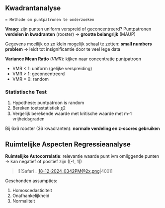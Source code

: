 ## Kwadrantanalyse
	= Methode om puntpatronen te onderzoeken
**Vraag**: zijn punten uniform verspreid of geconcentreerd?
Puntpatronen **verdelen in kwadranten** (rooster)
-> **grootte belangrijk** (MAUP)

Gegevens moeilijk op zo klein mogelijk schaal te zetten: **small numbers problem**
-> leidt tot insignificantie door te veel lege data

**Variance Mean Ratio** (*VMR*): kijken naar concentratie puntpatroon
- VMR < 1: uniform (gelijke verspreiding)
- VMR > 1: geconcentreerd
- VMR = 0: random

### Statistische Test
1. Hypothese: puntpatroon is random
2. Bereken toetsstatistiek 𝜒2
3. Vergelijk berekende waarde met kritische waarde met m-1 vrijheidsgraden

Bij 6x6 rooster (36 kwadranten): **normale verdeling en z-scores gebruiken**

## Ruimtelijke Aspecten Regressieanalyse
**Ruimtelijke Autocorrelatie**: relevantie waarde punt ivm omliggende punten
-> kan negatief of positief zijn ([-1, 1])

> ![[Safari _ 18-12-2024_0342PM@2x.png|400]]

Geschonden assumpties:
1. Homoscedasticiteit
2. Onafhankelijkheid
3. Normaliteit